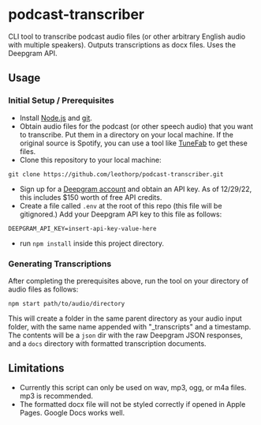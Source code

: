 # podcast-transcriber
CLI tool to transcribe podcast audio files (or other arbitrary English audio with multiple speakers). Outputs transcriptions as docx files. Uses the Deepgram API.

## Usage

### Initial Setup / Prerequisites
* Install [Node.js](https://nodejs.org/en/download/) and [git](https://git-scm.com/download).
* Obtain audio files for the podcast (or other speech audio) that you want to transcribe. Put them in a directory on your local machine. If the original source is Spotify, you can use a tool like [TuneFab](https://www.tunefab.com/) to get these files.
* Clone this repository to your local machine:
```
git clone https://github.com/leothorp/podcast-transcriber.git
```
* Sign up for a [Deepgram account](https://console.deepgram.com/signup) and obtain an API key. As of 12/29/22, this includes $150 worth of free API credits.
* Create a file called `.env` at the root of this repo (this file will be gitignored.)
Add your Deepgram API key to this file as follows:
```
DEEPGRAM_API_KEY=insert-api-key-value-here
```
* run `npm install` inside this project directory.

### Generating Transcriptions
After completing the prerequisites above, run the tool on your directory of audio files as follows:
```
npm start path/to/audio/directory
```
This will create a folder in the same parent directory as your audio input folder, with the same name appended with "_transcripts" and a timestamp. The contents will be a `json` dir with the raw Deepgram JSON responses, and a `docs` directory with formatted transcription documents.

## Limitations
* Currently this script can only be used on wav, mp3, ogg, or m4a files. mp3 is recommended.
* The formatted docx file will not be styled correctly if opened in Apple Pages. Google Docs works well.



